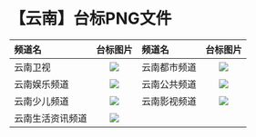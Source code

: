 # 【云南】台标PNG文件
|频道名|台标图片|频道名|台标图片|
|:---|:---:|:---|:---:|
|云南卫视|<img src="https://raw.githubusercontent.com/taksssss/TVlogo/main/img/Yunnan.png">|云南都市频道|<img src="https://raw.githubusercontent.com/taksssss/TVlogo/main/img/Yunnan1.png">|
|云南娱乐频道|<img src="https://raw.githubusercontent.com/taksssss/TVlogo/main/img/Yunnan2.png">|云南公共频道|<img src="https://raw.githubusercontent.com/taksssss/TVlogo/main/img/Yunnan3.png">|
|云南少儿频道|<img src="https://raw.githubusercontent.com/taksssss/TVlogo/main/img/Yunnan4.png">|云南影视频道|<img src="https://raw.githubusercontent.com/taksssss/TVlogo/main/img/Yunnan7.png">|
|云南生活资讯频道|<img src="https://raw.githubusercontent.com/taksssss/TVlogo/main/img/Yunnan5.png">|
